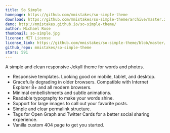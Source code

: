 ```yaml
---
title: So Simple
homepage: https://github.com/mmistakes/so-simple-theme
download: https://github.com/mmistakes/so-simple-theme/archive/master.zip
demo: http://mmistakes.github.io/so-simple-theme/
author: Michael Rose
thumbnail: so-simple.jpg
license: MIT License
license_link: https://github.com/mmistakes/so-simple-theme/blob/master/LICENSE
github_repo: mmistakes/so-simple-theme
stars: 591
---
```


A simple and clean responsive Jekyll theme for words and photos.

* Responsive templates. Looking good on mobile, tablet, and desktop.
* Gracefully degrading in older browsers. Compatible with Internet
  Explorer 8+ and all modern browsers.
* Minimal embellishments and subtle animations.
* Readable typography to make your words shine.
* Support for large images to call out your favorite posts.
* Simple and clear permalink structure.
* Tags for Open Graph and Twitter Cards for a better social sharing
  experience.
* Vanilla custom 404 page to get you started.
